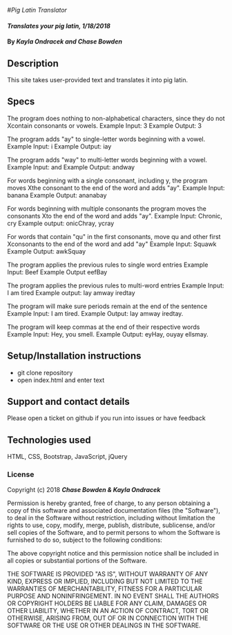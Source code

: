 #_Pig Latin Translator_

#### _Translates your pig latin, 1/18/2018_

#### By _Kayla Ondracek and Chase Bowden_

## Description

This site takes user-provided text and translates it into pig latin.

## Specs
The program does nothing to non-alphabetical characters, since they do not Xcontain consonants or vowels.
Example Input: 3
Example Output: 3

The program adds "ay" to single-letter words beginning with a vowel.
Example Input: i
Example Output: iay

The program adds "way" to multi-letter words beginning with a vowel.
Example Input: and
Example Output: andway

For words beginning with a single consonant, including y, the program moves Xthe consonant to the end of the word and adds "ay".
Example Input: banana
Example Output: ananabay

For words beginning with multiple consonants the program moves the consonants Xto the end of the word and adds "ay".
Example Input: Chronic, cry
Example output: onicChray, ycray

For words that contain "qu" in the first consonants, move qu and other first Xconsonants to the end of the word and add "ay"
Example Input: Squawk
Example Output: awkSquay

The program applies the previous rules to single word entries
Example Input: Beef
Example Output eefBay

The program applies the previous rules to multi-word entries
Example Input: I am tired
Example output: Iay amway iredtay

The program will make sure periods remain at the end of the sentence
Example Input: I am tired.
Example Output: Iay amway iredtay.

The program will keep commas at the end of their respective words
Example Input: Hey, you smell.
Example Output: eyHay, ouyay ellsmay.

## Setup/Installation instructions

* git clone repository
* open index.html and enter text

## Support and contact details
Please open a ticket on github if you run into issues or have feedback

## Technologies used
HTML, CSS, Bootstrap, JavaScript, jQuery

### License
Copyright (c) 2018 **_Chase Bowden & Kayla Ondracek_**

Permission is hereby granted, free of charge, to any person obtaining a copy
of this software and associated documentation files (the "Software"), to deal
in the Software without restriction, including without limitation the rights
to use, copy, modify, merge, publish, distribute, sublicense, and/or sell
copies of the Software, and to permit persons to whom the Software is
furnished to do so, subject to the following conditions:

The above copyright notice and this permission notice shall be included in all
copies or substantial portions of the Software.

THE SOFTWARE IS PROVIDED "AS IS", WITHOUT WARRANTY OF ANY KIND, EXPRESS OR
IMPLIED, INCLUDING BUT NOT LIMITED TO THE WARRANTIES OF MERCHANTABILITY,
FITNESS FOR A PARTICULAR PURPOSE AND NONINFRINGEMENT. IN NO EVENT SHALL THE
AUTHORS OR COPYRIGHT HOLDERS BE LIABLE FOR ANY CLAIM, DAMAGES OR OTHER
LIABILITY, WHETHER IN AN ACTION OF CONTRACT, TORT OR OTHERWISE, ARISING FROM,
OUT OF OR IN CONNECTION WITH THE SOFTWARE OR THE USE OR OTHER DEALINGS IN THE
SOFTWARE.
